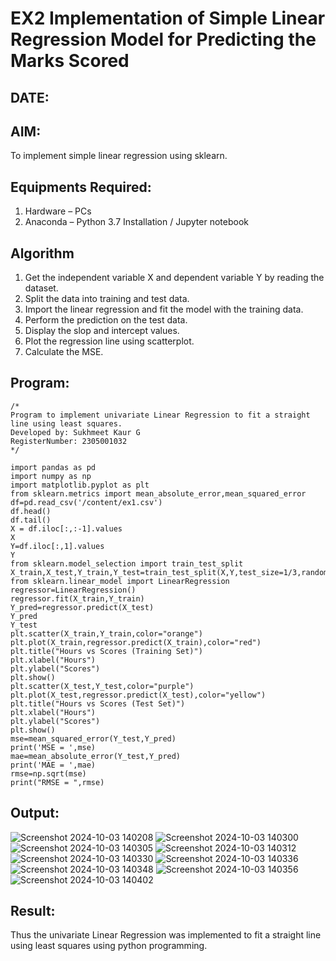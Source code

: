 # EX2 Implementation of Simple Linear Regression Model for Predicting the Marks Scored
## DATE:
## AIM:
To implement simple linear regression using sklearn.

## Equipments Required:
1. Hardware – PCs
2. Anaconda – Python 3.7 Installation / Jupyter notebook

## Algorithm
1. Get the independent variable X and dependent variable Y by reading the dataset.
2. Split the data into training and test data.
3. Import the linear regression and fit the model with the training data.
4. Perform the prediction on the test data.
5. Display the slop and intercept values.
6. Plot the regression line using scatterplot.
7. Calculate the MSE.

## Program:
```
/*
Program to implement univariate Linear Regression to fit a straight line using least squares.
Developed by: Sukhmeet Kaur G
RegisterNumber: 2305001032
*/

import pandas as pd
import numpy as np
import matplotlib.pyplot as plt
from sklearn.metrics import mean_absolute_error,mean_squared_error
df=pd.read_csv('/content/ex1.csv')
df.head()
df.tail()
X = df.iloc[:,:-1].values
X
Y=df.iloc[:,1].values
Y
from sklearn.model_selection import train_test_split
X_train,X_test,Y_train,Y_test=train_test_split(X,Y,test_size=1/3,random_state=0)
from sklearn.linear_model import LinearRegression
regressor=LinearRegression()
regressor.fit(X_train,Y_train)
Y_pred=regressor.predict(X_test)
Y_pred
Y_test
plt.scatter(X_train,Y_train,color="orange")
plt.plot(X_train,regressor.predict(X_train),color="red")
plt.title("Hours vs Scores (Training Set)")
plt.xlabel("Hours")
plt.ylabel("Scores")
plt.show()
plt.scatter(X_test,Y_test,color="purple")
plt.plot(X_test,regressor.predict(X_test),color="yellow")
plt.title("Hours vs Scores (Test Set)")
plt.xlabel("Hours")
plt.ylabel("Scores")
plt.show()
mse=mean_squared_error(Y_test,Y_pred)
print('MSE = ',mse)
mae=mean_absolute_error(Y_test,Y_pred)
print('MAE = ',mae)
rmse=np.sqrt(mse)
print("RMSE = ",rmse)
```
## Output:

![Screenshot 2024-10-03 140208](https://github.com/user-attachments/assets/32a1a6ab-88db-4339-8528-d65ebfdf872e)
![Screenshot 2024-10-03 140300](https://github.com/user-attachments/assets/2771dfb0-89aa-450c-b7ad-7b14e1755b07)
![Screenshot 2024-10-03 140305](https://github.com/user-attachments/assets/a50682c7-acd1-4774-83a4-c9a6c5b88d55)
![Screenshot 2024-10-03 140312](https://github.com/user-attachments/assets/ffb9b46c-9f54-4072-9605-eb156897772a)
![Screenshot 2024-10-03 140330](https://github.com/user-attachments/assets/cd59b3a8-3511-4bd8-8a45-3aa2d13dd4a7)
![Screenshot 2024-10-03 140336](https://github.com/user-attachments/assets/8a335487-7c19-42ac-86a3-36463dc67792)
![Screenshot 2024-10-03 140348](https://github.com/user-attachments/assets/9a2664e2-3ea0-44e0-9b3e-b7e06cb3e90d)
![Screenshot 2024-10-03 140356](https://github.com/user-attachments/assets/f750544f-4444-42cb-a2fa-0c9af03b35c5)
![Screenshot 2024-10-03 140402](https://github.com/user-attachments/assets/3c814872-913a-4c68-a2dd-7d02d1caaccb)










## Result:
Thus the univariate Linear Regression was implemented to fit a straight line using least squares using python programming.
